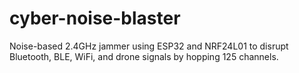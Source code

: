 # cyber-noise-blaster
Noise-based 2.4GHz jammer using ESP32 and NRF24L01 to disrupt Bluetooth, BLE, WiFi, and drone signals by hopping 125 channels.
